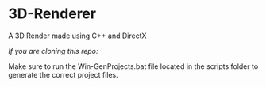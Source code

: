 # 3D-Renderer
A 3D Render made using C++ and DirectX

*If you are cloning this repo:*

Make sure to run the Win-GenProjects.bat file located in the scripts folder to generate the correct project files.
